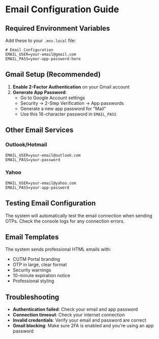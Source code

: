 # Email Configuration Guide

## Required Environment Variables

Add these to your `.env.local` file:

```env
# Email Configuration
EMAIL_USER=your-email@gmail.com
EMAIL_PASS=your-app-password-here
```

## Gmail Setup (Recommended)

1. **Enable 2-Factor Authentication** on your Gmail account
2. **Generate App Password**:
   - Go to Google Account settings
   - Security → 2-Step Verification → App passwords
   - Generate a new app password for "Mail"
   - Use this 16-character password in `EMAIL_PASS`

## Other Email Services

### Outlook/Hotmail
```env
EMAIL_USER=your-email@outlook.com
EMAIL_PASS=your-password
```

### Yahoo
```env
EMAIL_USER=your-email@yahoo.com
EMAIL_PASS=your-app-password
```

## Testing Email Configuration

The system will automatically test the email connection when sending OTPs. Check the console logs for any connection errors.

## Email Templates

The system sends professional HTML emails with:
- CUTM Portal branding
- OTP in large, clear format
- Security warnings
- 10-minute expiration notice
- Professional styling

## Troubleshooting

- **Authentication failed**: Check your email and app password
- **Connection timeout**: Check your internet connection
- **Invalid credentials**: Verify your email and password are correct
- **Gmail blocking**: Make sure 2FA is enabled and you're using an app password
